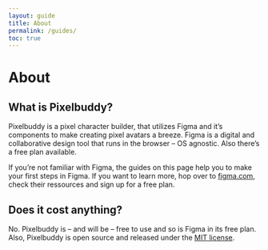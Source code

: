 ```yaml
---
layout: guide
title: About
permalink: /guides/
toc: true
---
```


# About

## What is Pixelbuddy?
Pixelbuddy is a pixel character builder, that utilizes Figma and it’s components to make creating pixel avatars a breeze.
Figma is a digital and collaborative design tool that runs in the browser – OS agnostic. Also there’s a free plan available.

If you’re not familiar with Figma, the guides on this page help you to make your first steps in Figma. If you want to learn more, hop over to [figma.com](https://figma.com), check their ressources and sign up for a free plan.


## Does it cost anything?
No. 
Pixelbuddy is – and will be – free to use and so is Figma in its free plan. Also, Pixelbuddy is open source and released under the [MIT license](https://github.com/markusoelhafen/pixelbuddy/blob/master/LICENSE).